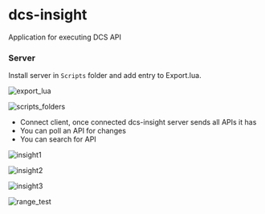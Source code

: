 # dcs-insight
Application for executing DCS API

### Server
Install server in ```Scripts``` folder and add entry to Export.lua.

![export_lua](https://github.com/DCS-Skunkworks/dcs-insight/assets/10453261/c0e16799-78a1-473a-94fc-6460a82b24ff)

![scripts_folders](https://github.com/DCS-Skunkworks/dcs-insight/assets/10453261/e4ee8c96-4c57-42f5-b9ef-a2edc6c0484f)


* Connect client, once connected dcs-insight server sends all APIs it has
* You can poll an API for changes
* You can search for API

![insight1](https://github.com/DCS-Skunkworks/dcs-insight/assets/10453261/a99b72b9-b13b-4b3e-b35b-35188b907bd5)

![insight2](https://github.com/DCS-Skunkworks/dcs-insight/assets/10453261/3cf176f8-011b-43b6-bc44-4b84feefa9a0)

![insight3](https://github.com/DCS-Skunkworks/dcs-insight/assets/10453261/033d63a1-0757-4323-b6e2-63dda6f8b5c9)

![range_test](https://github.com/DCS-Skunkworks/dcs-insight/assets/10453261/67f5a7cc-1cc9-4f71-b92e-6dd1560eb100)





